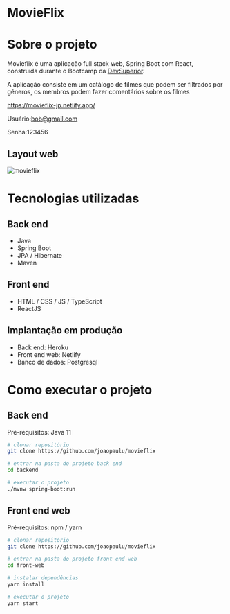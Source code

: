 # MovieFlix

# Sobre o projeto

Movieflix é uma aplicação full stack web, Spring Boot com React, construída durante o Bootcamp da [DevSuperior](https://devsuperior.com "Site da DevSuperior").

A aplicação consiste em um catálogo de filmes que podem ser filtrados por gêneros, os membros podem fazer comentários sobre os filmes

https://movieflix-jp.netlify.app/

Usuário:bob@gmail.com

Senha:123456


## Layout web
![movieflix](https://user-images.githubusercontent.com/66692428/111205344-e7ccf880-85a5-11eb-91d8-e5e50e72a725.gif)

# Tecnologias utilizadas
## Back end
- Java
- Spring Boot
- JPA / Hibernate
- Maven

## Front end
- HTML / CSS / JS / TypeScript
- ReactJS

## Implantação em produção
- Back end: Heroku
- Front end web: Netlify
- Banco de dados: Postgresql

# Como executar o projeto

## Back end
Pré-requisitos: Java 11

```bash
# clonar repositório
git clone https://github.com/joaopaulu/movieflix

# entrar na pasta do projeto back end
cd backend

# executar o projeto
./mvnw spring-boot:run
```

## Front end web
Pré-requisitos: npm / yarn

```bash
# clonar repositório
git clone https://github.com/joaopaulu/movieflix

# entrar na pasta do projeto front end web
cd front-web

# instalar dependências
yarn install

# executar o projeto
yarn start
```



